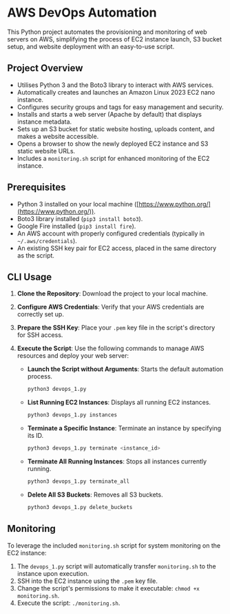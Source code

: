 # AWS DevOps Automation

This Python project automates the provisioning and monitoring of web servers on AWS, simplifying the process of EC2 instance launch, S3 bucket setup, and website deployment with an easy-to-use script.

## Project Overview

- Utilises Python 3 and the Boto3 library to interact with AWS services.
- Automatically creates and launches an Amazon Linux 2023 EC2 nano instance.
- Configures security groups and tags for easy management and security.
- Installs and starts a web server (Apache by default) that displays instance metadata.
- Sets up an S3 bucket for static website hosting, uploads content, and makes a website accessible.
- Opens a browser to show the newly deployed EC2 instance and S3 static website URLs.
- Includes a `monitoring.sh` script for enhanced monitoring of the EC2 instance.

## Prerequisites

- Python 3 installed on your local machine ([https://www.python.org/](https://www.python.org/)).
- Boto3 library installed (`pip3 install boto3`).
- Google Fire installed (`pip3 install fire`).
- An AWS account with properly configured credentials (typically in `~/.aws/credentials`).
- An existing SSH key pair for EC2 access, placed in the same directory as the script.

## CLI Usage

1. **Clone the Repository**: Download the project to your local machine.
2. **Configure AWS Credentials**: Verify that your AWS credentials are correctly set up.
3. **Prepare the SSH Key**: Place your `.pem` key file in the script's directory for SSH access.
4. **Execute the Script**: Use the following commands to manage AWS resources and deploy your web server:

    - **Launch the Script without Arguments**: Starts the default automation process.
      ```bash
      python3 devops_1.py
      ```
    - **List Running EC2 Instances**: Displays all running EC2 instances.
      ```bash
      python3 devops_1.py instances
      ```
    - **Terminate a Specific Instance**: Terminate an instance by specifying its ID.
      ```bash
      python3 devops_1.py terminate <instance_id>
      ```
    - **Terminate All Running Instances**: Stops all instances currently running.
      ```bash
      python3 devops_1.py terminate_all
      ```
    - **Delete All S3 Buckets**: Removes all S3 buckets.
      ```bash
      python3 devops_1.py delete_buckets

## Monitoring

To leverage the included `monitoring.sh` script for system monitoring on the EC2 instance:

1. The `devops_1.py` script will automatically transfer `monitoring.sh` to the instance upon execution.
2. SSH into the EC2 instance using the `.pem` key file.
3. Change the script's permissions to make it executable: `chmod +x monitoring.sh`.
4. Execute the script: `./monitoring.sh`.
